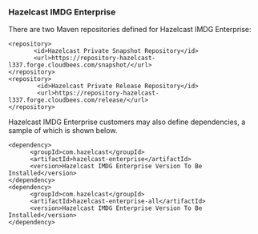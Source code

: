 

### Hazelcast IMDG Enterprise

There are two Maven repositories defined for Hazelcast IMDG Enterprise:

```
<repository>
       <id>Hazelcast Private Snapshot Repository</id>
       <url>https://repository-hazelcast-l337.forge.cloudbees.com/snapshot/</url>
</repository>
<repository>
        <id>Hazelcast Private Release Repository</id>
        <url>https://repository-hazelcast-l337.forge.cloudbees.com/release/</url>
</repository>
```

Hazelcast IMDG Enterprise customers may also define dependencies, a sample of which is shown below.

```
<dependency>
      <groupId>com.hazelcast</groupId>
      <artifactId>hazelcast-enterprise</artifactId>
      <version>Hazelcast IMDG Enterprise Version To Be Installed</version>
</dependency>
<dependency>
      <groupId>com.hazelcast</groupId>
      <artifactId>hazelcast-enterprise-all</artifactId>
      <version>Hazelcast IMDG Enterprise Version To Be Installed</version>
</dependency>
```




